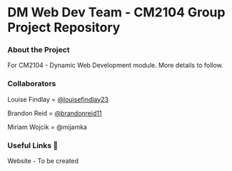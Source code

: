 # DM Web Dev Team - CM2104 Group Project Repository

### About the Project

For CM2104 - Dynamic Web Development module. More details to follow.

### Collaborators

Louise Findlay = [@louisefindlay23](https://github.com/louisefindlay23)

Brandon Reid = [@brandonreid11](https://github.com/brandonreid11)

Miriam Wojcik = @mijamka

### Useful Links  :link:

Website - To be created
